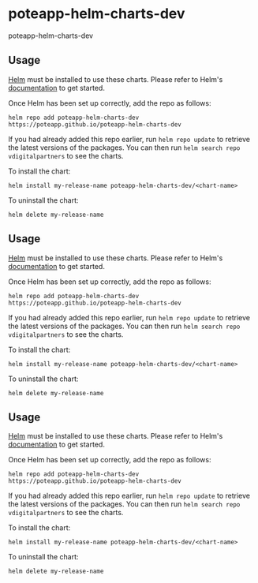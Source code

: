 # poteapp-helm-charts-dev
poteapp-helm-charts-dev
## Usage

[Helm](https://helm.sh) must be installed to use these charts.  Please refer to
Helm's [documentation](https://helm.sh/docs) to get started.

Once Helm has been set up correctly, add the repo as follows:

  `helm repo add poteapp-helm-charts-dev https://poteapp.github.io/poteapp-helm-charts-dev`

If you had already added this repo earlier, run `helm repo update` to retrieve
the latest versions of the packages.  You can then run `helm search repo
vdigitalpartners` to see the charts.

To install the <chart-name> chart:

    helm install my-release-name poteapp-helm-charts-dev/<chart-name>

To uninstall the chart:

    helm delete my-release-name

## Usage

[Helm](https://helm.sh) must be installed to use these charts.  Please refer to
Helm's [documentation](https://helm.sh/docs) to get started.

Once Helm has been set up correctly, add the repo as follows:

  `helm repo add poteapp-helm-charts-dev https://poteapp.github.io/poteapp-helm-charts-dev`

If you had already added this repo earlier, run `helm repo update` to retrieve
the latest versions of the packages.  You can then run `helm search repo
vdigitalpartners` to see the charts.

To install the <chart-name> chart:

    helm install my-release-name poteapp-helm-charts-dev/<chart-name>

To uninstall the chart:

    helm delete my-release-name

## Usage

[Helm](https://helm.sh) must be installed to use these charts.  Please refer to
Helm's [documentation](https://helm.sh/docs) to get started.

Once Helm has been set up correctly, add the repo as follows:

  `helm repo add poteapp-helm-charts-dev https://poteapp.github.io/poteapp-helm-charts-dev`

If you had already added this repo earlier, run `helm repo update` to retrieve
the latest versions of the packages.  You can then run `helm search repo
vdigitalpartners` to see the charts.

To install the <chart-name> chart:

    helm install my-release-name poteapp-helm-charts-dev/<chart-name>

To uninstall the chart:

    helm delete my-release-name

